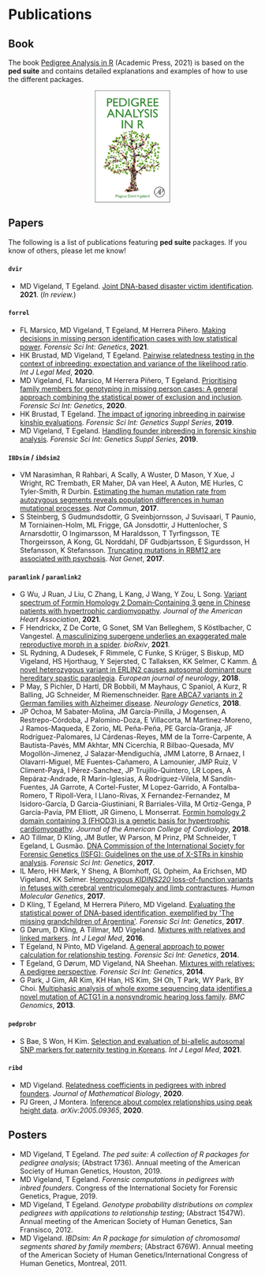 # Publications

## Book
The book [Pedigree Analysis in R](https://www.elsevier.com/books/pedigree-analysis-in-r/vigeland/978-0-12-824430-2) (Academic Press, 2021) is based on the **ped suite** and contains detailed explanations and examples of how to use the different packages.

<img src="man/figures/pedinr-cover.png" width="30%" style="display: block; margin: auto;" />


## Papers
The following is a list of publications featuring **ped suite** packages. If you know of others, please let me know!

#### **`dvir`**
* MD Vigeland, T Egeland. [Joint DNA-based disaster victim identification](https://doi.org/10.21203/rs.3.rs-296414/v1). **2021**. (*In review.*)

#### **`forrel`**
* FL Marsico, MD Vigeland, T Egeland, M Herrera Piñero. [Making decisions in missing person identification cases with low statistical power](https://doi.org/10.1016/j.fsigen.2021.102519). *Forensic Sci Int: Genetics*, **2021**.
* HK Brustad, MD Vigeland, T Egeland. [Pairwise relatedness testing in the context of inbreeding: expectation and variance of the likelihood ratio](https://doi.org/10.1007/s00414-020-02426-6). *Int J Legal Med*, **2020**.
* MD Vigeland, FL Marsico, M Herrera Piñero, T Egeland. [Prioritising family members for genotyping in missing person cases: A general approach combining the statistical power of exclusion and inclusion](https://doi.org/10.1016/j.fsigen.2020.102376). *Forensic Sci Int: Genetics*, **2020**.
* HK Brustad, T Egeland. [The impact of ignoring inbreeding in pairwise kinship evaluations](https://doi.org/10.1016/j.fsigss.2019.10.052). *Forensic Sci Int: Genetics Suppl Series*, **2019**.
* MD Vigeland, T Egeland. [Handling founder inbreeding in forensic kinship analysis](https://doi.org/10.1016/j.fsigss.2019.10.175). *Forensic Sci Int: Genetics Suppl Series*, **2019**.

#### **`IBDsim`** / **`ibdsim2`**
* VM Narasimhan, R Rahbari, A Scally, A Wuster, D Mason, Y Xue, J Wright, RC Trembath, ER Maher, DA van Heel, A Auton, ME Hurles, C Tyler-Smith, R Durbin. [Estimating the human mutation rate from autozygous segments reveals population differences in human mutational processes](https://doi.org/10.1038/s41467-017-00323-y). *Nat Commun*, **2017**.
* S Steinberg, S Gudmundsdottir, G Sveinbjornsson, J Suvisaari, T Paunio, M Torniainen-Holm, ML Frigge, GA Jonsdottir, J Huttenlocher, S Arnarsdottir, O Ingimarsson, M Haraldsson, T Tyrfingsson, TE Thorgeirsson, A Kong, GL Norddahl, DF Gudbjartsson, E Sigurdsson, H Stefansson, K Stefansson. [Truncating mutations in RBM12 are associated with psychosis](https://doi.org/10.1038/ng.3894). *Nat Genet*, **2017**.

#### **`paramlink`** / **`paramlink2`**
* G Wu, J Ruan, J Liu, C Zhang, L Kang, J Wang, Y Zou, L Song. [Variant spectrum of Formin Homology 2 Domain‐Containing 3 gene in Chinese patients with hypertrophic cardiomyopathy](https://doi.org/10.1161/JAHA.120.018236). *Journal of the American Heart Association*, **2021**.
* F Hendrickx, Z De Corte, G Sonet, SM Van Belleghem, S Köstlbacher, C Vangestel. [A masculinizing supergene underlies an exaggerated male reproductive morph in a spider](https://doi.org/10.1101/2021.02.09.430505). *bioRxiv*, **2021**.
* SL Rydning, A Dudesek, F Rimmele, C Funke, S Krüger, S Biskup, MD Vigeland, HS Hjorthaug, Y Sejersted, C Tallaksen, KK Selmer, C Kamm. [A novel heterozygous variant in ERLIN2 causes autosomal dominant pure hereditary spastic paraplegia](https://doi.org/10.1111/ene.13625). *European journal of neurology*, **2018**.
* P May, S Pichler, D Hartl, DR Bobbili, M Mayhaus, C Spaniol, A Kurz, R Balling, JG Schneider, M Riemenschneider. [Rare ABCA7 variants in 2 German families with Alzheimer disease](https://doi.org/10.1212/NXG.0000000000000224). *Neurology Genetics*, **2018**.
* JP Ochoa, M Sabater-Molina, JM García-Pinilla, J Mogensen, A Restrepo-Córdoba, J Palomino-Doza, E Villacorta, M Martinez-Moreno, J Ramos-Maqueda, E Zorio, ML Peña-Peña, PE García-Granja, JF Rodríguez-Palomares, IJ Cárdenas-Reyes, MM de la Torre-Carpente, A Bautista-Pavés, MM Akhtar, MN Cicerchia, R Bilbao-Quesada, MV Mogollón-Jimenez, J Salazar-Mendiguchía, JMM Latorre, B Arnaez, I Olavarri-Miguel, ME Fuentes-Cañamero, A Lamounier, JMP Ruiz, V Climent-Payá, I Pérez-Sanchez, JP Trujillo-Quintero, LR Lopes, A Repáraz-Andrade, R Marín-Iglesias, A Rodriguez-Vilela, M Sandín-Fuentes, JA Garrote, A Cortel-Fuster, M Lopez-Garrido, A Fontalba-Romero, T Ripoll-Vera, I Llano-Rivas, X Fernandez-Fernandez, M Isidoro-García, D Garcia-Giustiniani, R Barriales-Villa, M Ortiz-Genga, P García-Pavía, PM Elliott, JR Gimeno, L Monserrat. [Formin homology 2 domain containing 3 (FHOD3) is a genetic basis for hypertrophic cardiomyopathy](https://doi.org/10.1016/j.jacc.2018.10.001). *Journal of the American College of Cardiology*, **2018**.
* AO Tillmar, D Kling, JM Butler, W Parson, M Prinz, PM Schneider, T Egeland, L Gusmão. [DNA Commission of the International Society for Forensic Genetics (ISFG): Guidelines on the use of X-STRs in kinship analysis](https://doi.org/10.1016/j.fsigen.2017.05.005). *Forensic Sci Int: Genetics*, **2017**.
* IL Mero, HH Mørk, Y Sheng, A Blomhoff, GL Opheim, Aa Erichsen, MD Vigeland, KK Selmer. [Homozygous *KIDINS220* loss-of-function variants in fetuses with cerebral ventriculomegaly and limb contractures](https://doi.org/10.1093/hmg/ddx263). *Human Molecular Genetics*, **2017**.
* D Kling, T Egeland, M Herrera Piñero, MD Vigeland. [Evaluating the statistical power of DNA-based identification, exemplified by 'The missing grandchildren of Argentina'](https://doi.org/10.1016/j.fsigen.2017.08.006). *Forensic Sci Int: Genetics*, **2017**.
* G Dørum, D Kling, A Tillmar, MD Vigeland. [Mixtures with relatives and linked markers](https://doi.org/10.1007/s00414-015-1288-x). *Int J Legal Med*, **2016**.
* T Egeland, N Pinto, MD Vigeland. [A general approach to power calculation for relationship testing](https://doi.org/10.1016/j.fsigen.2013.05.001). *Forensic Sci Int: Genetics*, **2014**.
* T Egeland, G Dørum, MD Vigeland, NA Sheehan. [Mixtures with relatives: A pedigree perspective](https://doi.org/10.1016/j.fsigen.2014.01.007). *Forensic Sci Int: Genetics*, **2014**.
* G Park, J Gim, AR Kim, KH Han, HS Kim, SH Oh, T Park, WY Park, BY Choi. [Multiphasic analysis of whole exome sequencing data identifies a novel mutation of ACTG1 in a nonsyndromic hearing loss family](https://doi.org/10.1186/1471-2164-14-191). *BMC Genomics*, **2013**.

#### **`pedprobr`**

* S Bae, S Won, H Kim. [Selection and evaluation of bi-allelic autosomal SNP markers for paternity testing in Koreans](https://doi.org/10.1007/s00414-020-02495-7). *Int J Legal Med*, **2021**.

#### **`ribd`**
* MD Vigeland. [Relatedness coefficients in pedigrees with inbred founders](https://doi.org/10.1007/s00285-020-01505-x). *Journal of Mathematical Biology*, **2020**.
* PJ Green, J Montera. [Inference about complex relationships using peak height data](https://arxiv.org/abs/2005.09365). *arXiv:2005.09365*, **2020**.

## Posters
* MD Vigeland, T Egeland. *The ped suite: A collection of R packages for pedigree analysis*; (Abstract 1736). Annual meeting of the American Society of Human Genetics, Houston, 2019.
* MD Vigeland, T Egeland. *Forensic computations in pedigrees with inbred founders*. Congress of the International Society for Forensic Genetics, Prague, 2019.
* MD Vigeland, T Egeland. *Genotype probability distributions on complex pedigrees with applications to relationship testing*; (Abstract 1547W). Annual meeting of the American Society of Human Genetics, San Fransisco, 2012.
* MD Vigeland. *IBDsim: An R package for simulation of chromosomal segments shared by family members*; (Abstract 676W). Annual meeting of the American Society of Human Genetics/International Congress of Human Genetics, Montreal, 2011.
